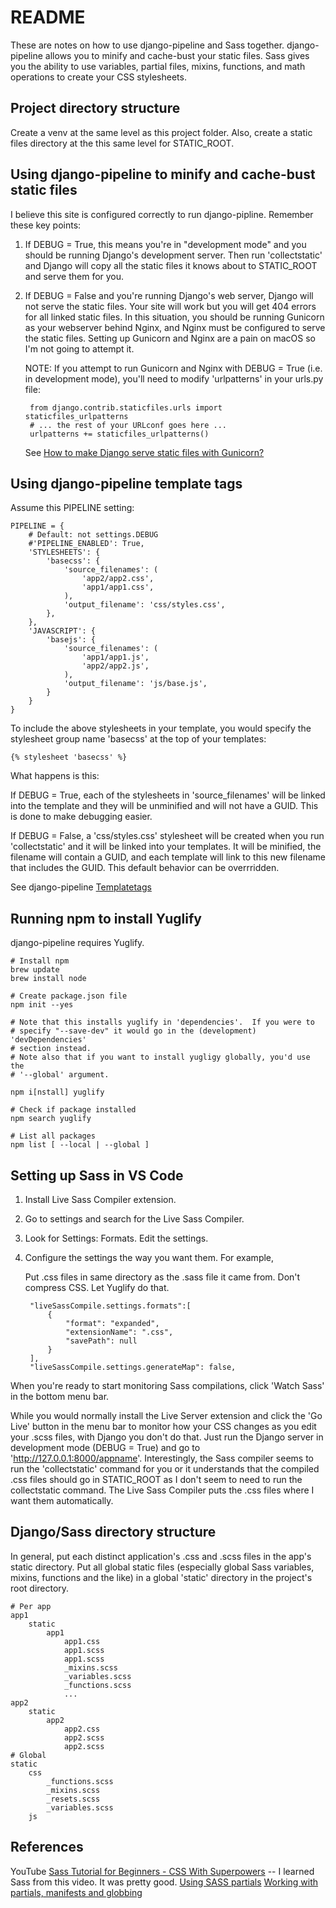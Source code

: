 # README

These are notes on how to use django-pipeline and Sass together.  django-pipeline allows you to minify and cache-bust your static files.  Sass gives you the ability to use variables, partial files, mixins, functions, and math operations to create your CSS stylesheets.


## Project directory structure

Create a venv at the same level as this project folder. Also, create a static files directory at the this same level for STATIC_ROOT.


## Using django-pipeline to minify and cache-bust static files

I believe this site is configured correctly to run django-pipline.  Remember these key points:

1. If DEBUG = True, this means you're in "development mode" and you should be running Django's development server. Then run 'collectstatic' and Django will copy all the static files it knows about to STATIC_ROOT and serve them for you.

2. If DEBUG = False and you're running Django's web server, Django will not serve the static files. Your site will work but you will get 404 errors for all linked static files. In this situation, you should be running Gunicorn as your webserver behind Nginx, and Nginx must be configured to serve the static files. Setting up Gunicorn and Nginx are a pain on macOS so I'm not going to attempt it.

    NOTE: If you attempt to run Gunicorn and Nginx with DEBUG = True (i.e. in development mode), you'll need to modify 'urlpatterns' in your urls.py file:

        from django.contrib.staticfiles.urls import staticfiles_urlpatterns
        # ... the rest of your URLconf goes here ...
        urlpatterns += staticfiles_urlpatterns()

    See [How to make Django serve static files with Gunicorn?](https://stackoverflow.com/questions/12800862/how-to-make-django-serve-static-files-with-gunicorn)


## Using django-pipeline template tags

Assume this PIPELINE setting:

    PIPELINE = {
        # Default: not settings.DEBUG
        #'PIPELINE_ENABLED': True,
        'STYLESHEETS': {
            'basecss': {
                'source_filenames': (
                    'app2/app2.css',
                    'app1/app1.css',
                ),
                'output_filename': 'css/styles.css',
            },
        },
        'JAVASCRIPT': {
            'basejs': {
                'source_filenames': (
                    'app1/app1.js',
                    'app2/app2.js',
                ),
                'output_filename': 'js/base.js',
            }
        }
    }

To include the above stylesheets in your template, you would specify the stylesheet group name 'basecss' at the top of your templates:

    {% stylesheet 'basecss' %}

What happens is this:

If DEBUG = True, each of the stylesheets in 'source_filenames' will be linked into the template and they will be unminified and will not have a GUID.  This is done to make debugging easier.

If DEBUG = False, a 'css/styles.css' stylesheet will be created when you run 'collectstatic' and it will be linked into your templates.  It will be minified, the filename will contain a GUID, and each template will link to this new filename that includes the GUID.  This default behavior can be overrridden.

See django-pipeline [Templatetags](https://django-pipeline.readthedocs.io/en/latest/usage.html#templatetags)


## Running npm to install Yuglify

django-pipeline requires Yuglify.

    # Install npm
    brew update
    brew install node

    # Create package.json file
    npm init --yes

    # Note that this installs yuglify in 'dependencies'.  If you were to
    # specify "--save-dev" it would go in the (development) 'devDependencies'
    # section instead.
    # Note also that if you want to install yugligy globally, you'd use the
    # '--global' argument.

    npm i[nstall] yuglify

    # Check if package installed
    npm search yuglify

    # List all packages
    npm list [ --local | --global ]


## Setting up Sass in VS Code

1. Install Live Sass Compiler extension.
2. Go to settings and search for the Live Sass Compiler.
3. Look for Settings: Formats.  Edit the settings.
4. Configure the settings the way you want them.  For example,

    Put .css files in same directory as the .sass file it came from.
    Don't compress CSS.  Let Yuglify do that.

        "liveSassCompile.settings.formats":[
            {
                "format": "expanded",
                "extensionName": ".css",
                "savePath": null
            }
        ],
        "liveSassCompile.settings.generateMap": false,

When you're ready to start monitoring Sass compilations, click 'Watch Sass' in the bottom menu bar.

While you would normally install the Live Server extension and click the 'Go Live' button in the menu bar to monitor how your CSS changes as you edit your .scss files, with Django you don't do that.  Just run the Django server in development mode (DEBUG = True) and go to 'http://127.0.0.1:8000/appname'.   Interestingly, the Sass compiler seems to run the 'collectstatic' command for you or it understands that the compiled .css files should go in STATIC_ROOT as I don't seem to need to run the collectstatic command.  The Live Sass Compiler puts the .css files where I want them automatically.


## Django/Sass directory structure

In general, put each distinct application's .css and .scss files in the app's static directory.  Put all global static files (especially global Sass variables, mixins, functions and the like) in a global 'static' directory in the project's root directory.

    # Per app
    app1
        static
            app1
                app1.css
                app1.scss
                app1.scss
                _mixins.scss
                _variables.scss
                _functions.scss
                ...
    app2
        static
            app2
                app2.css
                app2.scss
                app2.scss
    # Global
    static
        css
            _functions.scss
            _mixins.scss
            _resets.scss
            _variables.scss
        js


## References

YouTube [Sass Tutorial for Beginners - CSS With Superpowers](https://www.youtube.com/watch?v=_a5j7KoflTs) -- I learned Sass from this video.  It was pretty good.
[Using SASS partials](https://dev.to/sarah_chima/using-sass-partials-7mh)
[Working with partials, manifests and globbing](https://anotheruiguy.gitbooks.io/sassintherealworld_book-i/aLittleUnderTheHood/partials.html)
